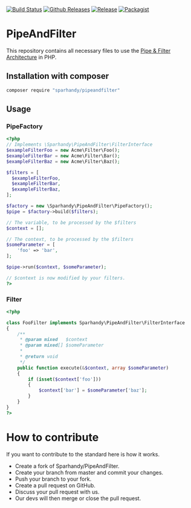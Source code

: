 [![Build Status](https://travis-ci.org/Sparhandy/PipeAndFilter.svg?branch=master)](https://travis-ci.org/Sparhandy/PipeAndFilter) [![Github Releases](https://img.shields.io/github/downloads/Sparhandy/PipeAndFilter/latest/total.svg)]() [![Release](https://img.shields.io/github/release/Sparhandy/PipeAndFilter.svg)]() [![Packagist](https://img.shields.io/packagist/l/Sparhandy/PipeAndFilter.svg)]()

# PipeAndFilter

This repository contains all necessary files to use the [Pipe & Filter Architecture](http://www.dossier-andreas.net/software_architecture/pipe_and_filter.html) in PHP.

## Installation with composer

```bash
composer require "sparhandy/pipeandfilter"
```

## Usage

### PipeFactory

```php
<?php 
// Implements \Sparhandy\PipeAndFilter\FilterInterface
$exampleFilterFoo = new Acme\Filter\Foo(); 
$exampleFilterBar = new Acme\Filter\Bar(); 
$exampleFilterBaz = new Acme\Filter\Baz(); 

$filters = [
  $exampleFilterFoo,  
  $exampleFilterBar,  
  $exampleFilterBaz,  
];

$factory = new \Sparhandy\PipeAndFilter\PipeFactory();
$pipe = $factory->build($filters);

// The variable, to be processed by the $filters
$context = [];

// The context, to be processed by the $filters
$someParameter = [
    'foo' => 'bar',
];

$pipe->run($context, $someParameter);

// $context is now modified by your filters.
?>
```

### Filter

```php
<?php 

class FooFilter implements Sparhandy\PipeAndFilter\FilterInterface
{
    /**
     * @param mixed   $context
     * @param mixed[] $someParameter
     *
     * @return void
     */
    public function execute(&$context, array $someParameter)
    {
        if (isset($context['foo']))
        {
            $context['bar'] = $someParameter['baz'];
        }
    }
}
?>
```

# How to contribute

If you want to contribute to the standard here is how it works.

* Create a fork of Sparhandy/PipeAndFilter.
* Create your branch from master and commit your changes.
* Push your branch to your fork.
* Create a pull request on GitHub.
* Discuss your pull request with us.
* Our devs will then merge or close the pull request.
